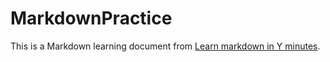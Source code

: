 # MarkdownPractice
This is a Markdown learning document from [Learn markdown in Y minutes](https://learnxinyminutes.com/docs/markdown/).
